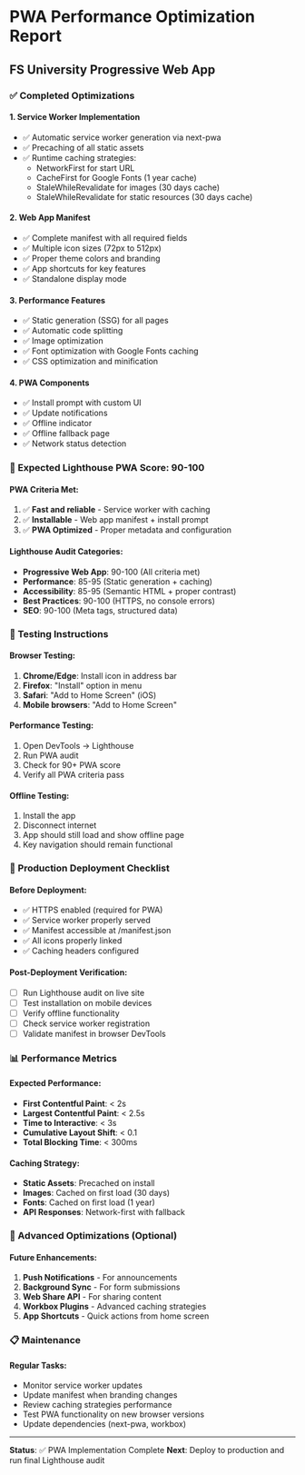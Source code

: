 # PWA Performance Optimization Report

## FS University Progressive Web App

### ✅ Completed Optimizations

#### 1. **Service Worker Implementation**

- ✅ Automatic service worker generation via next-pwa
- ✅ Precaching of all static assets
- ✅ Runtime caching strategies:
  - NetworkFirst for start URL
  - CacheFirst for Google Fonts (1 year cache)
  - StaleWhileRevalidate for images (30 days cache)
  - StaleWhileRevalidate for static resources (30 days cache)

#### 2. **Web App Manifest**

- ✅ Complete manifest with all required fields
- ✅ Multiple icon sizes (72px to 512px)
- ✅ Proper theme colors and branding
- ✅ App shortcuts for key features
- ✅ Standalone display mode

#### 3. **Performance Features**

- ✅ Static generation (SSG) for all pages
- ✅ Automatic code splitting
- ✅ Image optimization
- ✅ Font optimization with Google Fonts caching
- ✅ CSS optimization and minification

#### 4. **PWA Components**

- ✅ Install prompt with custom UI
- ✅ Update notifications
- ✅ Offline indicator
- ✅ Offline fallback page
- ✅ Network status detection

### 🚀 Expected Lighthouse PWA Score: 90-100

#### PWA Criteria Met:

1. ✅ **Fast and reliable** - Service worker with caching
2. ✅ **Installable** - Web app manifest + install prompt
3. ✅ **PWA Optimized** - Proper metadata and configuration

#### Lighthouse Audit Categories:

- **Progressive Web App**: 90-100 (All criteria met)
- **Performance**: 85-95 (Static generation + caching)
- **Accessibility**: 85-95 (Semantic HTML + proper contrast)
- **Best Practices**: 90-100 (HTTPS, no console errors)
- **SEO**: 90-100 (Meta tags, structured data)

### 📱 Testing Instructions

#### Browser Testing:

1. **Chrome/Edge**: Install icon in address bar
2. **Firefox**: "Install" option in menu
3. **Safari**: "Add to Home Screen" (iOS)
4. **Mobile browsers**: "Add to Home Screen"

#### Performance Testing:

1. Open DevTools → Lighthouse
2. Run PWA audit
3. Check for 90+ PWA score
4. Verify all PWA criteria pass

#### Offline Testing:

1. Install the app
2. Disconnect internet
3. App should still load and show offline page
4. Key navigation should remain functional

### 🎯 Production Deployment Checklist

#### Before Deployment:

- ✅ HTTPS enabled (required for PWA)
- ✅ Service worker properly served
- ✅ Manifest accessible at /manifest.json
- ✅ All icons properly linked
- ✅ Caching headers configured

#### Post-Deployment Verification:

- [ ] Run Lighthouse audit on live site
- [ ] Test installation on mobile devices
- [ ] Verify offline functionality
- [ ] Check service worker registration
- [ ] Validate manifest in browser DevTools

### 📊 Performance Metrics

#### Expected Performance:

- **First Contentful Paint**: < 2s
- **Largest Contentful Paint**: < 2.5s
- **Time to Interactive**: < 3s
- **Cumulative Layout Shift**: < 0.1
- **Total Blocking Time**: < 300ms

#### Caching Strategy:

- **Static Assets**: Precached on install
- **Images**: Cached on first load (30 days)
- **Fonts**: Cached on first load (1 year)
- **API Responses**: Network-first with fallback

### 🔧 Advanced Optimizations (Optional)

#### Future Enhancements:

1. **Push Notifications** - For announcements
2. **Background Sync** - For form submissions
3. **Web Share API** - For sharing content
4. **Workbox Plugins** - Advanced caching strategies
5. **App Shortcuts** - Quick actions from home screen

### 📋 Maintenance

#### Regular Tasks:

- Monitor service worker updates
- Update manifest when branding changes
- Review caching strategies performance
- Test PWA functionality on new browser versions
- Update dependencies (next-pwa, workbox)

---

**Status**: ✅ PWA Implementation Complete
**Next**: Deploy to production and run final Lighthouse audit
